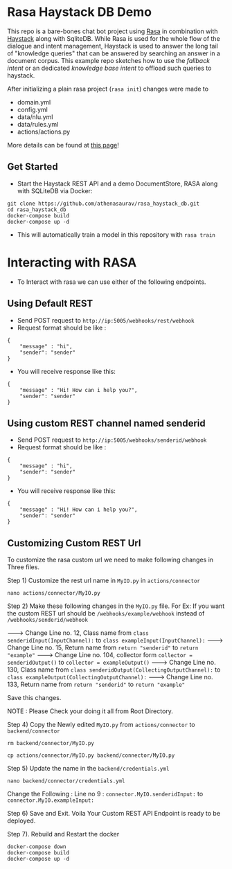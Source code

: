 # Rasa Haystack DB Demo



This repo is a bare-bones chat bot project using [Rasa](https://rasa.com/) in combination with [Haystack](https://github.com/deepset-ai/haystack) along with SqliteDB. 
While Rasa is used for the whole flow of the dialogue and intent management, 
Haystack is used to answer the long tail of "knowledge queries" that can be answered by searching an answer in a document corpus. 
This example repo sketches how to use the _fallback intent_ or an dedicated _knowledge base intent_ to offload such queries to haystack.

After initializing a plain rasa project (`rasa init`) changes were made to
- domain.yml
- config.yml 
- data/nlu.yml
- data/rules.yml
- actions/actions.py

More details can be found at [this page](https://haystack.deepset.ai/usage/chatbots)!

## Get Started

- Start the Haystack REST API and a demo DocumentStore, RASA along with SQLiteDB via Docker:
```
git clone https://github.com/athenasaurav/rasa_haystack_db.git
cd rasa_haystack_db
docker-compose build
docker-compose up -d
``` 
- This will automatically train a model in this repository with `rasa train`  

# Interacting with RASA

- To Interact with rasa we can use either of the following endpoints.

## Using Default REST

- Send POST request to ```http://ip:5005/webhooks/rest/webhook```
- Request format should be like :
```
{
    "message" : "hi",
    "sender": "sender"
}
```
- You will receive response like this:
```
{
    "message" : "Hi! How can i help you?",
    "sender": "sender"
}
```

## Using custom REST channel named senderid

- Send POST request to ```http://ip:5005/webhooks/senderid/webhook```
- Request format should be like :
```
{
    "message" : "hi",
    "sender": "sender"
}
```
- You will receive response like this:
```
{
    "message" : "Hi! How can i help you?",
    "sender": "sender"
}
```
## Customizing Custom REST Url

To customize the rasa custom url we need to make following changes in Three files. 

Step 1) Customize the rest url name in ```MyIO.py``` in ```actions/connector```

```
nano actions/connector/MyIO.py
```

Step 2) Make these following changes in the ```MyIO.py``` file. For Ex: If you want the custom REST url should be ```/webhooks/example/webhook``` instead of ```/webhooks/senderid/webhook```

---> Change Line no. 12, Class name from ```class senderidInput(InputChannel):``` to ```class exampleInput(InputChannel):```
---> Change Line no. 15, Return name from ```return "senderid"``` to ```return "example"```
---> Change Line no. 104, collector form ```collector = senderidOutput()``` to ```collector = exampleOutput()```
---> Change Line no. 130, Class name from ```class senderidOutput(CollectingOutputChannel):``` to ```class exampleOutput(CollectingOutputChannel):```
---> Change Line no. 133, Return name from ```return "senderid"``` to ```return "example"```

Save this changes. 

NOTE : Please Check your doing it all from Root Directory.

Step 4) Copy the Newly edited ```MyIO.py``` from ```actions/connector``` to ```backend/connector```

```
rm backend/connector/MyIO.py

cp actions/connector/MyIO.py backend/connector/MyIO.py

```
Step 5) Update the name in the ```backend/credentials.yml```
```
nano backend/connector/credentials.yml
```
Change the Following : Line no 9 : ```connector.MyIO.senderidInput:``` to ```connector.MyIO.exampleInput:```

Step 6) Save and Exit. Voila Your Custom REST API Endpoint is ready to be deployed. 

Step 7). Rebuild and Restart the docker

```
docker-compose down
docker-compose build
docker-compose up -d
```


